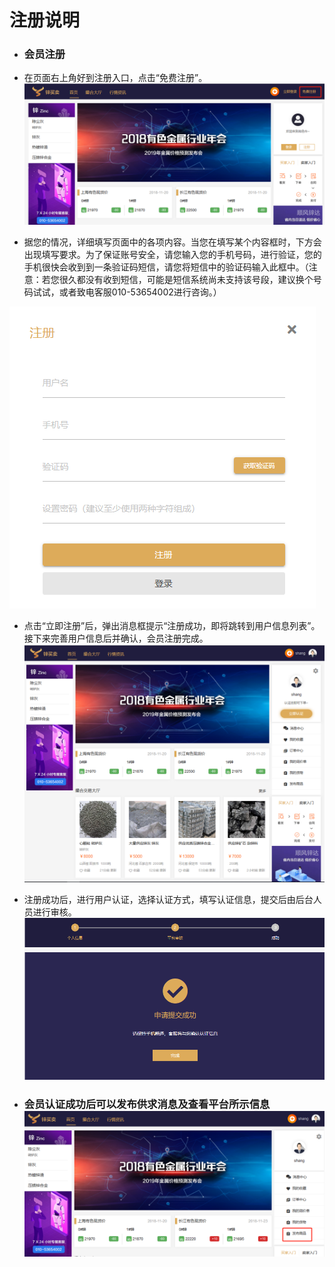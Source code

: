 # **注册说明**

* ### 会员注册
* 在页面右上角好到注册入口，点击“免费注册”。![](/assets/注册1.png)

* 据您的情况，详细填写页面中的各项内容。当您在填写某个内容框时，下方会出现填写要求。为了保证账号安全，请您输入您的手机号码，进行验证，您的手机很快会收到到一条验证码短信，请您将短信中的验证码输入此框中。（注意：若您很久都没有收到短信，可能是短信系统尚未支持该号段，建议换个号码试试，或者致电客服010-53654002进行咨询。）

![](/assets/注册2.png)

* 点击“立即注册”后，弹出消息框提示“注册成功，即将跳转到用户信息列表”。接下来完善用户信息后并确认，会员注册完成。![](/assets/注册3.png)

* 注册成功后，进行用户认证，选择认证方式，填写认证信息，提交后由后台人员进行审核。![](/assets/认证2.png)

* ### 会员认证成功后可以发布供求消息及查看平台所示信息![](/assets/认证3.png)



